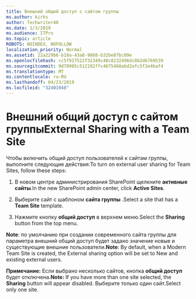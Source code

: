 ```yaml
---
title: Внешний общий доступ с сайтом группы
ms.author: kirks
author: Techwriter40
ms.date: 1/3/2019
ms.audience: ITPro
ms.topic: article
ROBOTS: NOINDEX, NOFOLLOW
localization_priority: Normal
ms.assetid: 22a229b6-b18a-43a8-9868-b32be87bc09e
ms.openlocfilehash: cc5f917522f31349c48c8232496dc862d6769539
ms.sourcegitcommit: 9d78905c512192ffc4675468abd2efc5f2e4baf4
ms.translationtype: MT
ms.contentlocale: ru-RU
ms.lasthandoff: 04/23/2019
ms.locfileid: "32401948"
---
```

# <a name="external-sharing-with-a-team-site"></a><span data-ttu-id="223db-102">Внешний общий доступ с сайтом группы</span><span class="sxs-lookup"><span data-stu-id="223db-102">External Sharing with a Team Site</span></span>

<span data-ttu-id="223db-103">Чтобы включить общий доступ пользователей к сайтам группы, выполните следующие действия:</span><span class="sxs-lookup"><span data-stu-id="223db-103">To turn on external user sharing for Team Sites, follow these steps:</span></span> 
  
1. <span data-ttu-id="223db-104">В новом центре администрирования SharePoint щелкните **активные сайты**.</span><span class="sxs-lookup"><span data-stu-id="223db-104">In the new SharePoint admin center, click **Active Sites**.</span></span>
  
2. <span data-ttu-id="223db-105">Выберите сайт с шаблоном **сайта группы** .</span><span class="sxs-lookup"><span data-stu-id="223db-105">Select a site that has a **Team Site** template.</span></span> 
  
3. <span data-ttu-id="223db-106">Нажмите кнопку **общий доступ** в верхнем меню.</span><span class="sxs-lookup"><span data-stu-id="223db-106">Select the **Sharing** button from the top menu.</span></span> 
  
 <span data-ttu-id="223db-107">**Note**: по умолчанию при создании современного сайта группы для параметра внешний общий доступ будет задано значение новые и существующие внешние пользователи.</span><span class="sxs-lookup"><span data-stu-id="223db-107">**Note**: By default, when a Modern Team Site is created, the External sharing option will be set to New and existing external users.</span></span> 
  
 <span data-ttu-id="223db-108">**Примечание:** Если выбрано несколько сайтов, кнопка **общий доступ** будет отключена.</span><span class="sxs-lookup"><span data-stu-id="223db-108">**Note:** If you have more than one site selected, the **Sharing** button will appear disabled.</span></span> <span data-ttu-id="223db-109">Выберите только один сайт.</span><span class="sxs-lookup"><span data-stu-id="223db-109">Select only one site.</span></span> 
  

